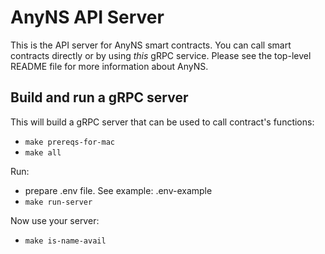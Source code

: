 # AnyNS API Server

This is the API server for AnyNS smart contracts. You can call smart contracts directly or by using _this_ gRPC service. Please see the top-level README file for more information about AnyNS.

## Build and run a gRPC server

This will build a gRPC server that can be used to call contract's functions:

- `make prereqs-for-mac`
- `make all`

Run:

- prepare .env file. See example: .env-example
- `make run-server`

Now use your server:

- `make is-name-avail`
